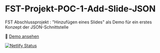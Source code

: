 # FST-Projekt-POC-1-Add-Slide-JSON

FST Abschlussprojekt : "Hinzufügen eines Slides" als Demo für ein erstes Konzept der JSON-Schnittstelle

🔗 [Demo ansehen](https://fst-projekt-poc-1-add-slide-json.netlify.com/)

[![Netlify Status](https://api.netlify.com/api/v1/badges/a7bb9df7-4c22-4212-9efd-86c2b91a599c/deploy-status)](https://app.netlify.com/sites/fst-projekt-poc-1-add-slide-json/deploys)
